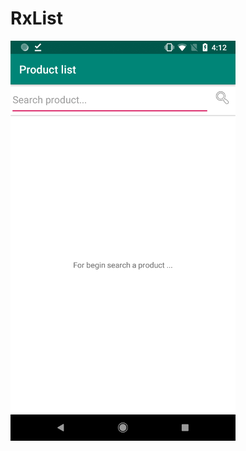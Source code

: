 # RxList

![alt text](https://raw.githubusercontent.com/TienHai/RxList/master/screenshot/screenshot_1.png)
